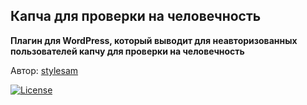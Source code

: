 ## Капча для проверки на человечность

**Плагин для WordPress, который выводит для неавторизованных пользователей капчу для проверки на человечность**

Автор: [stylesam](http://stylesam.com)

[<img src="https://poser.pugx.org/laravel/framework/license.svg" alt="License">](https://opensource.org/licenses/MIT)